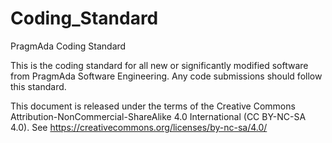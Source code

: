# Coding_Standard
PragmAda Coding Standard

This is the coding standard for all new or significantly modified software from PragmAda Software Engineering. Any code submissions should follow this standard.

This document is released under the terms of the Creative Commons Attribution-NonCommercial-ShareAlike 4.0 International (CC BY-NC-SA 4.0). See https://creativecommons.org/licenses/by-nc-sa/4.0/
